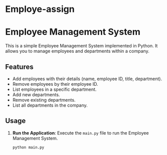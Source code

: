 # Employe-assign
# Employee Management System

This is a simple Employee Management System implemented in Python. It allows you to manage employees and departments within a company.

## Features

- Add employees with their details (name, employee ID, title, department).
- Remove employees by their employee ID.
- List employees in a specific department.
- Add new departments.
- Remove existing departments.
- List all departments in the company.

## Usage

1. **Run the Application**: Execute the `main.py` file to run the Employee Management System.

   ```bash
   python main.py

